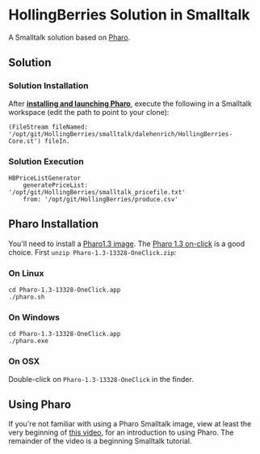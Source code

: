 # HollingBerries Solution in Smalltalk

A Smalltalk solution based on [Pharo][3]. 

## Solution

### Solution Installation

After [**installing and launching Pharo**](#pharo-installation), execute the
following in a Smalltalk workspace (edit the path to point to your
clone):

```Smalltalk
(FileStream fileNamed: '/opt/git/HollingBerries/smalltalk/dalehenrich/HollingBerries-Core.st') fileIn.
```
### Solution Execution

```Smalltalk
HBPriceListGenerator 
    generatePriceList: '/opt/git/HollingBerries/smalltalk_pricefile.txt' 
    from: '/opt/git/HollingBerries/produce.csv'
```

## Pharo Installation

You'll need to install a [Pharo1.3 image][1]. The [Pharo 1.3
on-click][2] is a good choice. First 
`unzip Pharo-1.3-13328-OneClick.zip`:

### On Linux

```
cd Pharo-1.3-13328-OneClick.app
./pharo.sh 
```

### On Windows

```
cd Pharo-1.3-13328-OneClick.app
./pharo.exe
```

### On OSX

Double-click on `Pharo-1.3-13328-OneClick` in the finder.

## Using Pharo

If you're not familiar with using a Pharo Smalltalk image, view at least the very beginning of [this video][4], 
for an introduction to using Pharo. The remainder of the video is a beginning Smalltalk tutorial.

[1]: http://www.pharo-project.org/pharo-download/release-1-3
[2]: http://gforge.inria.fr/frs/download.php/30586/Pharo-1.3-13328-OneClick.zip
[3]: http://www.pharo-project.org/
[4]: http://www.pharocasts.com/2010/01/learn-smalltalk-with-profstef.html
